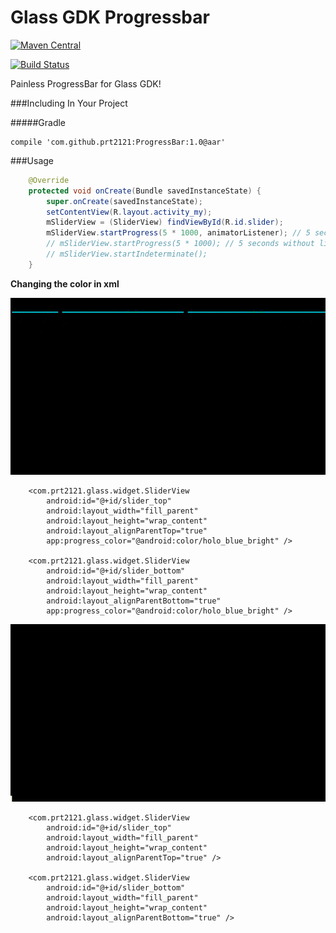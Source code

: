 Glass GDK Progressbar
=====================

[![Maven Central](https://maven-badges.herokuapp.com/maven-central/com.github.prt2121/ProgressBar/badge.png)](https://maven-badges.herokuapp.com/maven-central/cz.jirutka.rsql/rsql-parser)

[![Build Status](https://travis-ci.org/prt2121/glass-gdk-progressbar.svg?branch=master)](https://travis-ci.org/prt2121/glass-gdk-progressbar)

Painless ProgressBar for Glass GDK!

###Including In Your Project

#####Gradle
```
compile 'com.github.prt2121:ProgressBar:1.0@aar'
```

###Usage

```java
    @Override
    protected void onCreate(Bundle savedInstanceState) {
        super.onCreate(savedInstanceState);
        setContentView(R.layout.activity_my);
        mSliderView = (SliderView) findViewById(R.id.slider);
        mSliderView.startProgress(5 * 1000, animatorListener); // 5 seconds with listener
        // mSliderView.startProgress(5 * 1000); // 5 seconds without listener
        // mSliderView.startIndeterminate();
    }
```


**Changing the color in xml**


![gif 02](https://raw.githubusercontent.com/prt2121/glass-gdk-progressbar/master/screenshot/video2.gif)

```
    <com.prt2121.glass.widget.SliderView
        android:id="@+id/slider_top"
        android:layout_width="fill_parent"
        android:layout_height="wrap_content"
        android:layout_alignParentTop="true"
        app:progress_color="@android:color/holo_blue_bright" />

    <com.prt2121.glass.widget.SliderView
        android:id="@+id/slider_bottom"
        android:layout_width="fill_parent"
        android:layout_height="wrap_content"
        android:layout_alignParentBottom="true"
        app:progress_color="@android:color/holo_blue_bright" />
```

![gif 02](https://github.com/prt2121/glass-gdk-progressbar/blob/master/screenshot/video.gif)

```
    <com.prt2121.glass.widget.SliderView
        android:id="@+id/slider_top"
        android:layout_width="fill_parent"
        android:layout_height="wrap_content"
        android:layout_alignParentTop="true" />

    <com.prt2121.glass.widget.SliderView
        android:id="@+id/slider_bottom"
        android:layout_width="fill_parent"
        android:layout_height="wrap_content"
        android:layout_alignParentBottom="true" />
```
